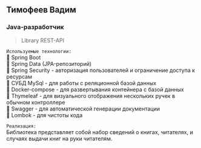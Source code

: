## Тимофеев Вадим  

### Java-разработчик  

>  Library REST-API  

`Используемые технологии:`  
📌 Spring Boot  
📌 Spring Data (JPA-репозиторий)  
📌 Spring Security - авторизация пользователей и ограничение доступа к ресурсам  
📌 СУБД MySql - для работы с реляционной базой данных  
📌 Docker-compose - для развертывания контейнера с базой данных   
📌 Thymeleaf - для визуального отображения нескольких ручек в обычном контроллере    
📌 Swagger - для автоматической генерации документации   
📌 Lombok - для чистоты кода   

`Реализация:`   
Библиотека представляет собой набор сведений о книгах, читателях, и случаях выдачи книг на руки читателям.     



